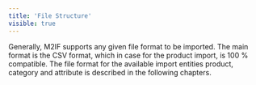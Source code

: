 ```yaml
---
title: 'File Structure'
visible: true
---
```


Generally, M2IF supports any given file format to be imported. The main format is the CSV format, which in case for the product import, is 100 % compatible. The file format for the available import entities product, category and attribute is described in the following chapters.